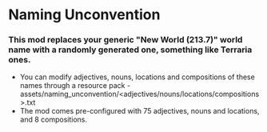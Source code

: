 # Naming Unconvention

### This mod replaces your generic "New World (213.7)" world name with a randomly generated one, something like Terraria ones.
- You can modify adjectives, nouns, locations and compositions of these names through a resource pack - assets/naming_unconvention/<adjectives/nouns/locations/compositions>.txt
- The mod comes pre-configured with 75 adjectives, nouns and locations, and 8 compositions.
